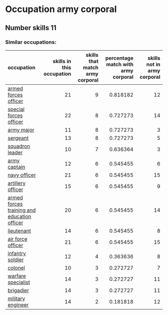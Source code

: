 # Occupation army corporal
## Number skills 11
### Similar occupations:
| occupation                                                                                    |   skills in this occupation |   skills that match army corporal |   percentage match with army corporal |   skills not in army corporal |
|:----------------------------------------------------------------------------------------------|----------------------------:|----------------------------------:|--------------------------------------:|------------------------------:|
| [armed forces officer](armed_forces_officer.md)                                               |                          21 |                                 9 |                              0.818182 |                            12 |
| [special forces officer](special_forces_officer.md)                                           |                          22 |                                 8 |                              0.727273 |                            14 |
| [army major](army_major.md)                                                                   |                          11 |                                 8 |                              0.727273 |                             3 |
| [sergeant](sergeant.md)                                                                       |                          13 |                                 8 |                              0.727273 |                             5 |
| [squadron leader](squadron_leader.md)                                                         |                          10 |                                 7 |                              0.636364 |                             3 |
| [army captain](army_captain.md)                                                               |                          12 |                                 6 |                              0.545455 |                             6 |
| [navy officer](navy_officer.md)                                                               |                          21 |                                 6 |                              0.545455 |                            15 |
| [artillery officer](artillery_officer.md)                                                     |                          15 |                                 6 |                              0.545455 |                             9 |
| [armed forces training and education officer](armed_forces_training_and_education_officer.md) |                          20 |                                 6 |                              0.545455 |                            14 |
| [lieutenant](lieutenant.md)                                                                   |                          14 |                                 6 |                              0.545455 |                             8 |
| [air force officer](air_force_officer.md)                                                     |                          21 |                                 6 |                              0.545455 |                            15 |
| [infantry soldier](infantry_soldier.md)                                                       |                          12 |                                 4 |                              0.363636 |                             8 |
| [colonel](colonel.md)                                                                         |                          10 |                                 3 |                              0.272727 |                             7 |
| [warfare specialist](warfare_specialist.md)                                                   |                          14 |                                 3 |                              0.272727 |                            11 |
| [brigadier](brigadier.md)                                                                     |                          14 |                                 3 |                              0.272727 |                            11 |
| [military engineer](military_engineer.md)                                                     |                          14 |                                 2 |                              0.181818 |                            12 |
